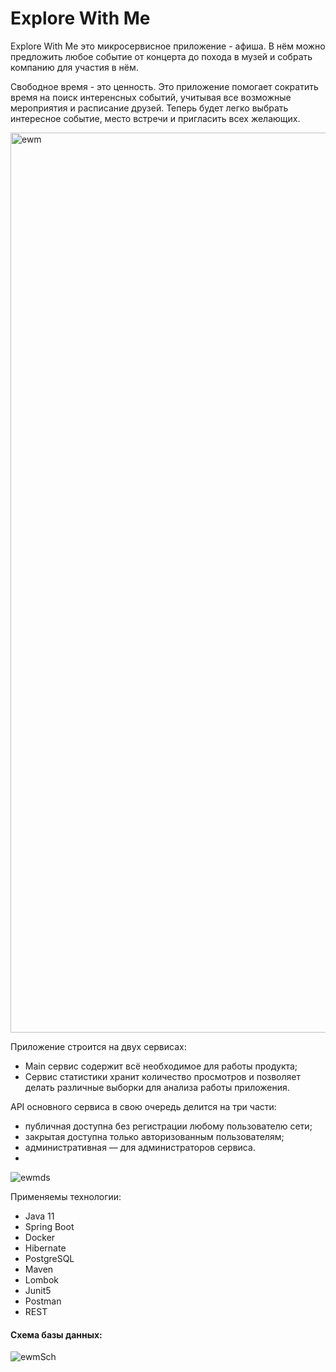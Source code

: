 # Explore With Me

Explore With Me это микросервисное приложение - афиша. В нём можно предложить любое событие от концерта до похода в музей и собрать компанию для участия в нём.

Свободное время - это ценность. Это приложение помогает сократить время на поиск интеренсных событий, учитывая все возможные мероприятия и расписание друзей. 
Теперь будет легко выбрать интересное событие, место встречи и пригласить всех желающих.

<img width="1440" alt="ewm" src="https://user-images.githubusercontent.com/105507007/234380691-c8ccda45-2478-48df-8a8f-ae8f44746654.png">

Приложение строится на двух сервисах:
- Main сервис содержит всё необходимое для работы продукта;
- Сервис статистики хранит количество просмотров и позволяет делать различные выборки для анализа работы приложения.

API основного сервиса в свою очередь делится на три части:
- публичная доступна без регистрации любому пользователю сети;
- закрытая доступна только авторизованным пользователям;
- административная — для администраторов сервиса.
- 
![ewmds](https://user-images.githubusercontent.com/105507007/234381805-44470f19-045d-4d8b-a03a-21d4f171baee.png)

Применяемы технологии:
- Java 11
- Spring Boot
- Docker
- Hibernate
- PostgreSQL
- Maven
- Lombok
- Junit5
- Postman
- REST

#### Схема базы данных:

![ewmSch](https://user-images.githubusercontent.com/105507007/234383186-14ea6986-613c-4ad0-b88a-6af4a76fbcd1.png)
